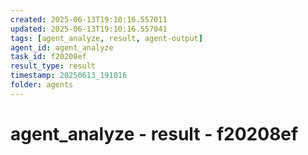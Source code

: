 ```yaml
---
created: 2025-06-13T19:10:16.557011
updated: 2025-06-13T19:10:16.557041
tags: [agent_analyze, result, agent-output]
agent_id: agent_analyze
task_id: f20208ef
result_type: result
timestamp: 20250613_191016
folder: agents
---
```


# agent_analyze - result - f20208ef

